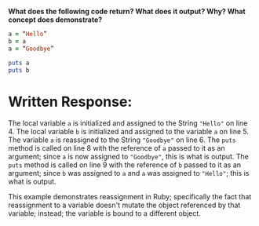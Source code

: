 **What does the following code return? What does it output? Why? What concept does demonstrate?**

```ruby
a = “Hello”
b = a
a = “Goodbye”

puts a
puts b
```

# Written Response:

The local variable `a` is initialized and assigned to the String `"Hello"` on line 4. The local variable `b` is initialized and assigned to the variable `a` on line 5. The variable `a` is reassigned to the String `"Goodbye"` on line 6. The `puts` method is called on line 8 with the reference of `a` passed to it as an argument; since `a` is now assigned to `"Goodbye"`, this is what is output. The `puts` method is called on line 9 with the reference of `b` passed to it as an argument; since `b` was assigned to `a` and `a` was assigned to `"Hello"`; this is what is output.

This example demonstrates reassignment in Ruby; specifically the fact that reassignment to a variable doesn't mutate the object referenced by that variable; instead; the variable is bound to a different object.

